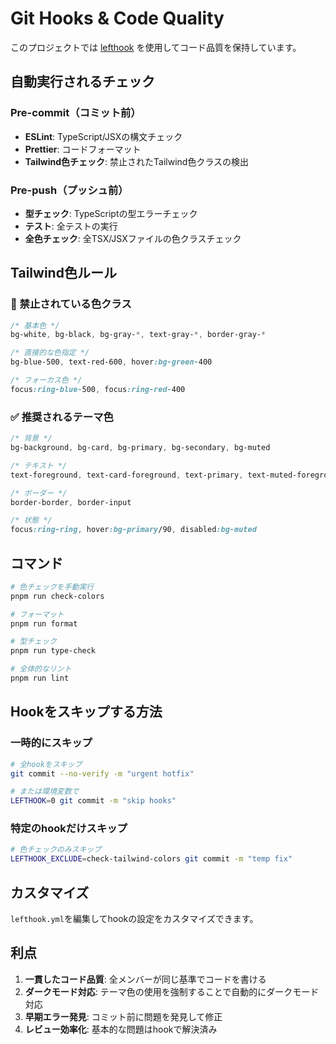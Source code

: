 # Git Hooks & Code Quality

このプロジェクトでは [lefthook](https://github.com/evilmartians/lefthook) を使用してコード品質を保持しています。

## 自動実行されるチェック

### Pre-commit（コミット前）
- **ESLint**: TypeScript/JSXの構文チェック
- **Prettier**: コードフォーマット
- **Tailwind色チェック**: 禁止されたTailwind色クラスの検出

### Pre-push（プッシュ前）
- **型チェック**: TypeScriptの型エラーチェック
- **テスト**: 全テストの実行
- **全色チェック**: 全TSX/JSXファイルの色クラスチェック

## Tailwind色ルール

### 🚫 禁止されている色クラス
```css
/* 基本色 */
bg-white, bg-black, bg-gray-*, text-gray-*, border-gray-*

/* 直接的な色指定 */
bg-blue-500, text-red-600, hover:bg-green-400

/* フォーカス色 */
focus:ring-blue-500, focus:ring-red-400
```

### ✅ 推奨されるテーマ色
```css
/* 背景 */
bg-background, bg-card, bg-primary, bg-secondary, bg-muted

/* テキスト */
text-foreground, text-card-foreground, text-primary, text-muted-foreground

/* ボーダー */
border-border, border-input

/* 状態 */
focus:ring-ring, hover:bg-primary/90, disabled:bg-muted
```

## コマンド

```bash
# 色チェックを手動実行
pnpm run check-colors

# フォーマット
pnpm run format

# 型チェック
pnpm run type-check

# 全体的なリント
pnpm run lint
```

## Hookをスキップする方法

### 一時的にスキップ
```bash
# 全hookをスキップ
git commit --no-verify -m "urgent hotfix"

# または環境変数で
LEFTHOOK=0 git commit -m "skip hooks"
```

### 特定のhookだけスキップ
```bash
# 色チェックのみスキップ
LEFTHOOK_EXCLUDE=check-tailwind-colors git commit -m "temp fix"
```

## カスタマイズ

`lefthook.yml`を編集してhookの設定をカスタマイズできます。

## 利点

1. **一貫したコード品質**: 全メンバーが同じ基準でコードを書ける
2. **ダークモード対応**: テーマ色の使用を強制することで自動的にダークモード対応
3. **早期エラー発見**: コミット前に問題を発見して修正
4. **レビュー効率化**: 基本的な問題はhookで解決済み